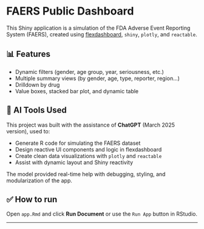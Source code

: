 # FAERS Public Dashboard

This Shiny application is a simulation of the FDA Adverse Event Reporting System (FAERS), created using [flexdashboard](https://rmarkdown.rstudio.com/flexdashboard/), `shiny`, `plotly`, and `reactable`.

## 📊 Features

- Dynamic filters (gender, age group, year, seriousness, etc.)
- Multiple summary views (by gender, age, type, reporter, region...)
- Drilldown by drug
- Value boxes, stacked bar plot, and dynamic table

## 🧠 AI Tools Used

This project was built with the assistance of **ChatGPT** (March 2025 version), used to:
- Generate R code for simulating the FAERS dataset
- Design reactive UI components and logic in flexdashboard
- Create clean data visualizations with `plotly` and `reactable`
- Assist with dynamic layout and Shiny reactivity

The model provided real-time help with debugging, styling, and modularization of the app.

## ✅ How to run

Open `app.Rmd` and click **Run Document** or use the `Run App` button in RStudio.

---
